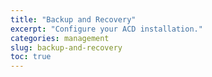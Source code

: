 ```yaml
---
title: "Backup and Recovery"
excerpt: "Configure your ACD installation."
categories: management
slug: backup-and-recovery
toc: true
---
```



